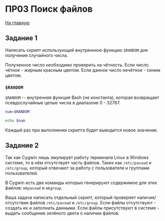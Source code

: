 # ПР03 Поиск файлов

[На главную](/mdk0401.github.io)


## Задание 1
Написать скрипт использующий внутреннюю функцию ```$RANDOM``` для получения случайного числа. 

Полученное число необходимо проверить на чётность. Если число чётное - *жирным* красным цветом.  Если данное число нечётное - синим цветом.

### ```$RANDOM```
```$RANDOM``` -- внутренняя функция Bash (не константа), которая возвращает псевдослучайные целые числа в диапазоне 0 - 32767. 

```bash
num=$RANDOM

echo $num   
```

Каждый раз при выполнении скрипта будет выводится новое значение.

## Задание 2
Так как Cygwin лишь эмулирует работу терминала Linux в Windows системе, то в нём отсутствует часть файлов. Таких как ```/etc/passwd``` и ```/etc/group```, который отвечают за работу с пользователя и группами пользователей. 

В Cygwin есть две команды которые генерируют содержимое для этих файлов: ```mkpasswd``` и ```mkgroup```.

Ваша задача написать отдельный скрипт, который проверяет наличие/отсутствие файлов ```/etc/passwd``` и ```/etc/group```. Если файлы отсутствуют - создать их и заполнить данными. Если файлы присутствуют в системе - выдать сообщение зелёного цвета о наличии файлов.



